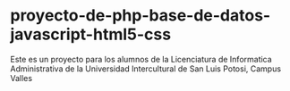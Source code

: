 # proyecto-de-php-base-de-datos-javascript-html5-css
Este es un proyecto para los alumnos de la Licenciatura de Informatica Administrativa de la Universidad Intercultural de San Luis Potosi, Campus Valles

